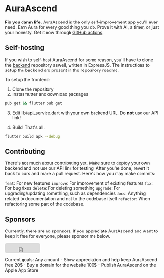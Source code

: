 # AuraAscend

**Fix you damn life.**
AuraAscend is the only self-improvement app you'll ever need. Earn Aura for every good thing you do. Prove it with AI, a timer, or just your honesty.
Get it now through [GitHub actions](https://github.com/NiceSapien/AuraAscend/actions).

## Self-hosting

If you wish to self-host AuraAscend for some reason, you'll have to clone the [backend](https://github.com/NiceSapien) repository aswell, written in ExpressJS. The instructions to setup the backend are present in the repository readme.

To setup the frontend:

1. Clone the repository
2. Install flutter and download packages

```bash
pub get && flutter pub get
```

3. Edit lib/api_service.dart with your own backend URL. Do **not** use our API link!

4. Build. That's all.

```bash
flutter build apk --debug
```

## Contributing

There's not much about contributing yet. Make sure to deploy your own backend and not use our API link for testing. After you're done, revert it back to ours and make a pull request. Here's how you may make commits:

`feat`: For new features
`improve`: For improvement of existing features
`fix`: For bug fixes
`delete`: For deleting something
`upgrade`: For upgrading/updating something, such as dependencies
`docs`: Anything related to documentation and not to the codebase itself
`refactor`: When refactoring some part of the codebase.

## Sponsors

Currently, there are no sponsors.
If you appreciate AuraAscend and want to keep it free for everyone, please sponsor me below.

<iframe src="https://github.com/sponsors/NiceSapien/button" title="Sponsor NiceSapien" height="32" width="114" style="border: 0; border-radius: 6px;"></iframe>

Current goals:
Any amount - Show appreciation and help keep AuraAscend free
20$ - Buy a domain for the website
100$ - Publish AuraAscend on the Apple App Store